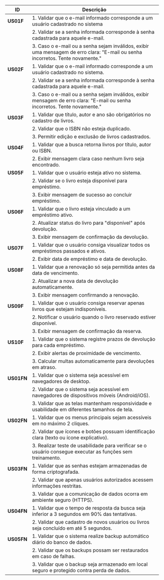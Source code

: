 
| ID | Descrição |
|---|---|
| **US01F** | 1. Validar que o e-mail informado corresponde a um usuário cadastrado no sistema |
| | 2. Validar se a senha informada corresponde à senha cadastrada para aquele e-mail. |
| | 3. Caso o e-mail ou a senha sejam inválidos, exibir uma mensagem de erro clara: "E-mail ou senha incorretos. Tente novamente." |
| **US02F** | 1. Validar que o e-mail informado corresponde a um usuário cadastrado no sistema. |
| | 2. Validar se a senha informada corresponde à senha cadastrada para aquele e-mail. |
| | 3. Caso o e-mail ou a senha sejam inválidos, exibir mensagem de erro clara: "E-mail ou senha incorretos. Tente novamente." |
| **US03F** | 1. Validar que título, autor e ano são obrigatórios no cadastro de livros. |
| | 2. Validar que o ISBN não esteja duplicado. |
| | 3. Permitir edição e exclusão de livros cadastrados. |
| **US04F** | 1. Validar que a busca retorna livros por título, autor ou ISBN. |
| | 2. Exibir mensagem clara caso nenhum livro seja encontrado. |
| **US05F** | 1. Validar que o usuário esteja ativo no sistema. |
| | 2. Validar se o livro esteja disponível para empréstimo. |
| | 3. Exibir mensagem de sucesso ao concluir empréstimo. |
| **US06F** | 1. Validar que o livro esteja vinculado a um empréstimo ativo. |
| | 2. Atualizar status do livro para "disponível" após devolução. |
| | 3. Exibir mensagem de confirmação da devolução. |
| **US07F** | 1. Validar que o usuário consiga visualizar todos os empréstimos passados e ativos. |
| | 2. Exibir data de empréstimo e data de devolução. |
| **US08F** | 1. Validar que a renovação só seja permitida antes da data de vencimento. |
| | 2. Atualizar a nova data de devolução automaticamente. |
| | 3. Exibir mensagem confirmando a renovação. |
| **US09F** | 1. Validar que o usuário consiga reservar apenas livros que estejam indisponíveis. |
| | 2. Notificar o usuário quando o livro reservado estiver disponível. |
| | 3. Exibir mensagem de confirmação da reserva. |
| **US10F** | 1. Validar que o sistema registre prazos de devolução para cada empréstimo. |
| | 2. Exibir alertas de proximidade de vencimento. |
| | 3. Calcular multas automaticamente para devoluções em atraso. |
| **US01FN** | 1. Validar que o sistema seja acessível em navegadores de desktop. |
| | 2. Validar que o sistema seja acessível em navegadores de dispositivos móveis (Android/iOS). |
| | 3. Validar que as telas mantenham responsividade e usabilidade em diferentes tamanhos de tela. |
| **US02FN** | 1. Validar que os menus principais sejam acessíveis em no máximo 2 cliques. |
| | 2. Validar que ícones e botões possuam identificação clara (texto ou ícone explicativo). |
| | 3. Realizar teste de usabilidade para verificar se o usuário consegue executar as funções sem treinamento. |
| **US03FN** | 1. Validar que as senhas estejam armazenadas de forma criptografada. |
| | 2. Validar que apenas usuários autorizados acessem informações restritas. |
| | 3. Validar que a comunicação de dados ocorra em ambiente seguro (HTTPS). |
| **US04FN** | 1. Validar que o tempo de resposta da busca seja inferior a 3 segundos em 90% das tentativas. |
| | 2. Validar que cadastro de novos usuários ou livros seja concluído em até 5 segundos. |
| **US05FN** | 1. Validar que o sistema realize backup automático diário do banco de dados. |
| | 2. Validar que os backups possam ser restaurados em caso de falhas. |
| | 3. Validar que o backup seja armazenado em local seguro e protegido contra perda de dados. |